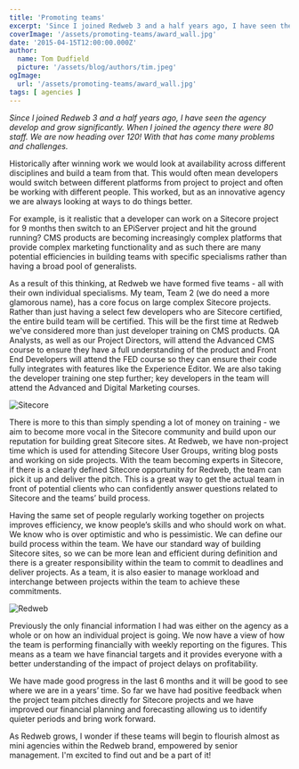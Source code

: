 ```yaml
---
title: 'Promoting teams'
excerpt: 'Since I joined Redweb 3 and a half years ago, I have seen the agency develop and grow significantly. When I joined the agency there were 80 staff. We are now heading over 120! With that has come many problems and challenges.'
coverImage: '/assets/promoting-teams/award_wall.jpg'
date: '2015-04-15T12:00:00.000Z'
author:
  name: Tom Dudfield
  picture: '/assets/blog/authors/tim.jpeg'
ogImage:
  url: '/assets/promoting-teams/award_wall.jpg'
tags: [ agencies ]
---
```


*Since I joined Redweb 3 and a half years ago, I have seen the agency develop and grow significantly. When I joined the agency there were 80 staff. We are now heading over 120! With that has come many problems and challenges.*

Historically after winning work we would look at availability across different disciplines and build a team from that. This would often mean developers would switch between different platforms from project to project and often be working with different people. This worked, but as an innovative agency we are always looking at ways to do things better.

For example, is it realistic that a developer can work on a Sitecore project for 9 months then switch to an EPiServer project and hit the ground running? CMS products are becoming increasingly complex platforms that provide complex marketing functionality and as such there are many potential efficiencies in building teams with specific specialisms rather than having a broad pool of generalists.

As a result of this thinking, at Redweb we have formed five teams - all with their own individual specialisms. My team, Team 2 (we do need a more glamorous name), has a core focus on large complex Sitecore projects. Rather than just having a select few developers who are Sitecore certified, the entire build team will be certified. This will be the first time at Redweb we've considered more than just developer training on CMS products. QA Analysts, as well as our Project Directors, will attend the Advanced CMS course to ensure they have a full understanding of the product and Front End Developers will attend the FED course so they can ensure their code fully integrates with features like the Experience Editor. We are also taking the developer training one step further; key developers in the team will attend the Advanced and Digital Marketing courses.

![Sitecore](/assets/promoting-teams/sitecore.jpg)

There is more to this than simply spending a lot of money on training - we aim to become more vocal in the Sitecore community and build upon our reputation for building great Sitecore sites. At Redweb, we have non-project time which is used for attending Sitecore User Groups, writing blog posts and working on side projects. With the team becoming experts in Sitecore, if there is a clearly defined Sitecore opportunity for Redweb, the team can pick it up and deliver the pitch. This is a great way to get the actual team in front of potential clients who can confidently answer questions related to Sitecore and the teams’ build process. 

Having the same set of people regularly working together on projects improves efficiency, we know people’s skills and who should work on what. We know who is over optimistic and who is pessimistic. We can define our build process within the team. We have our standard way of building Sitecore sites, so we can be more lean and efficient during definition and there is a greater responsibility within the team to commit to deadlines and deliver projects. As a team, it is also easier to manage workload and interchange between projects within the team to achieve these commitments.

![Redweb](/assets/promoting-teams/redweb.jpg)	

Previously the only financial information I had was either on the agency as a whole or on how an individual project is going. We now have a view of how the team is performing financially with weekly reporting on the figures. This means as a team we have financial targets and it provides everyone with a better understanding of the impact of project delays on profitability.

We have made good progress in the last 6 months and it will be good to see where we are in a years’ time. So far we have had positive feedback when the project team pitches directly for Sitecore projects and we have improved our financial planning and forecasting allowing us to identify quieter periods and bring work forward. 

As Redweb grows, I wonder if these teams will begin to flourish almost as mini agencies within the Redweb brand, empowered by senior management. I'm excited to find out and be a part of it! 